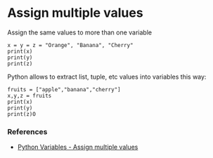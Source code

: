 # Assign multiple values

Assign the same values to more than one variable
```
x = y = z = "Orange", "Banana", "Cherry"
print(x)
print(y)
print(z)
```
Python allows to extract list, tuple, etc values into variables this way:
```
fruits = ["apple","banana","cherry"]
x,y,z = fruits
print(x)
print(y)
print(z)O

```

### References
- [Python Variables - Assign multiple values](https://www.w3schools.com/python/python_variables_multiple.asp)
